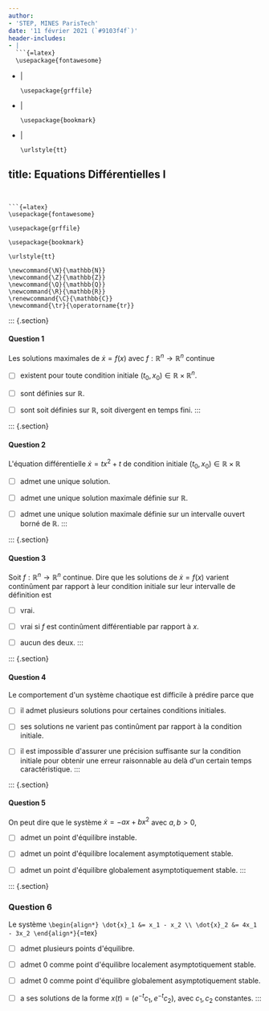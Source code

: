 ```yaml
---
author:
- 'STEP, MINES ParisTech'
date: '11 février 2021 (`#9103f4f`)'
header-includes:
- |
  ```{=latex}
  \usepackage{fontawesome}
  ```
- |
  ```{=latex}
  \usepackage{grffile}
  ```
- |
  ```{=latex}
  \usepackage{bookmark}
  ```
- |
  ```{=latex}
  \urlstyle{tt}
  ```
title: Equations Différentielles I
---
```


```{=latex}
\usepackage{fontawesome}
```

```{=latex}
\usepackage{grffile}
```

```{=latex}
\usepackage{bookmark}
```

```{=latex}
\urlstyle{tt}
```

```{=tex}
\newcommand{\N}{\mathbb{N}}
\newcommand{\Z}{\mathbb{Z}}
\newcommand{\Q}{\mathbb{Q}}
\newcommand{\R}{\mathbb{R}}
\renewcommand{\C}{\mathbb{C}}
\newcommand{\tr}{\operatorname{tr}}
```
::: {.section}
#### Question 1

Les solutions maximales de $\dot{x} = f(x)$ avec
$f:\mathbb{R}^n\to\mathbb{R}^n$ continue

-   [ ] existent pour toute condition initiale
    $(t_0,x_0)\in\mathbb{R}\times \mathbb{R}^n$.

-   [ ] sont définies sur $\mathbb{R}$.

-   [ ] sont soit définies sur $\mathbb{R}$, soit divergent en temps
    fini.
:::

::: {.section}
#### Question 2

L'équation différentielle $\dot{x} = tx^2 +t$ de condition initiale
$(t_0,x_0)\in\mathbb{R}\times \mathbb{R}$

-   [ ] admet une unique solution.

-   [ ] admet une unique solution maximale définie sur $\mathbb{R}$.

-   [ ] admet une unique solution maximale définie sur un intervalle
    ouvert borné de $\mathbb{R}$.
:::

::: {.section}
#### Question 3

Soit $f: \mathbb{R}^n \to \mathbb{R}^n$ continue. Dire que les solutions
de $\dot{x}=f(x)$ varient continûment par rapport à leur condition
initiale sur leur intervalle de définition est

-   [ ] vrai.

-   [ ] vrai si $f$ est continûment différentiable par rapport à $x$.

-   [ ] aucun des deux.
:::

::: {.section}
#### Question 4

Le comportement d'un système chaotique est difficile à prédire parce que

-   [ ] il admet plusieurs solutions pour certaines conditions
    initiales.

-   [ ] ses solutions ne varient pas continûment par rapport à la
    condition initiale.

-   [ ] il est impossible d'assurer une précision suffisante sur la
    condition initiale pour obtenir une erreur raisonnable au delà d'un
    certain temps caractéristique.
:::

::: {.section}
#### Question 5

On peut dire que le système $\dot{x} = - a x + bx^2$ avec $a,b>0$,

-   [ ] admet un point d'équilibre instable.

-   [ ] admet un point d'équilibre localement asymptotiquement stable.

-   [ ] admet un point d'équilibre globalement asymptotiquement stable.
:::

::: {.section}
### Question 6

Le système `\begin{align*}
\dot{x}_1 &= x_1 - x_2 \\
\dot{x}_2 &= 4x_1 - 3x_2
\end{align*}`{=tex}

-   [ ] admet plusieurs points d'équilibre.

-   [ ] admet 0 comme point d'équilibre localement asymptotiquement
    stable.

-   [ ] admet 0 comme point d'équilibre globalement asymptotiquement
    stable.

-   [ ] a ses solutions de la forme $x(t) = (e^{-t}c_1,e^{-t}c_2)$, avec
    $c_1,c_2$ constantes.
:::
